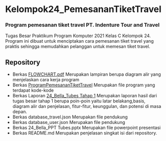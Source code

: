 # Kelompok24_PemesananTiketTravel
  
### Program pemesanan tiket travel PT. Indenture Tour and Travel

</span>

Tugas Besar Praktikum Program Komputer 2021 Kelas C Kelompok 24.
Program ini dibuat untuk menciptakan cara pemesanan tiket travel yang praktis sehingga memudahkan pelanggan untuk memesan tiket travel.

## Repository
- Berkas <a href="https://github.com/yeario/Kelompok24_PemesananTiketTravel/blob/main/FLOWCHART.pdf">FLOWCHART.pdf</a>
  Merupakan lampiran berupa diagram alir yang menjelaskan cara kerja program
- Berkas <a href="https://github.com/yeario/Kelompok24_PemesananTiketTravel/blob/main/ProgramPemesananTiketTravel">ProgramPemesananTiketTravel</a>
  Merupakan file program yang terdapat kode-kode
- Berkas Laporan <a href="https://github.com/yeario/Kelompok24_PemesananTiketTravel/blob/main/24_Bella_Tubes%20Tahap%201.pdf">24_Bella_Tubes Tahap 1</a>
  Merupakan laporan hasil dari tugas besar tahap 1 berupa poin-poin yaitu latar belakang,basis, diagram alir dan penjelasan, fitur-fitur, keunggulan, dan potensi di masa depan.
- Berkas database_travel.json
  Merupakan file pendukung
- Berkas database_user.json
  Merupakan file pendukung
- Berkas 24_Bella_PPT Tubes.pptx
  Merupakan file powerpoint presentasi
- Berkas README.md
  Merupakan penjelasan singkat isi dari repository.

